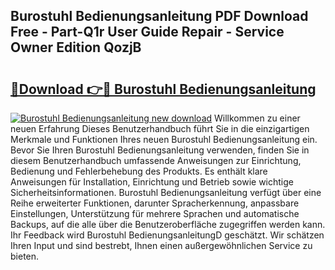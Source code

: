 ## Burostuhl Bedienungsanleitung PDF Download Free - Part-Q1r User Guide Repair - Service Owner Edition QozjB

# <h2><a href="http://df04rnw.blite.top/?on=Burostuhl+Bedienungsanleitung">🔗Download 👉🔴 Burostuhl Bedienungsanleitung</a></h2>

[![Burostuhl Bedienungsanleitung new download](https://i.imgur.com/lujVjoI.png)](http://df04rnw.blite.top/?on=Burostuhl+Bedienungsanleitung)
Willkommen zu einer neuen Erfahrung Dieses Benutzerhandbuch führt Sie in die einzigartigen Merkmale und Funktionen Ihres neuen Burostuhl Bedienungsanleitung ein. Bevor Sie Ihren Burostuhl Bedienungsanleitung verwenden, finden Sie in diesem Benutzerhandbuch umfassende Anweisungen zur Einrichtung, Bedienung und Fehlerbehebung des Produkts. Es enthält klare Anweisungen für Installation, Einrichtung und Betrieb sowie wichtige Sicherheitsinformationen. Burostuhl Bedienungsanleitung verfügt über eine Reihe erweiterter Funktionen, darunter Spracherkennung, anpassbare Einstellungen, Unterstützung für mehrere Sprachen und automatische Backups, auf die alle über die Benutzeroberfläche zugegriffen werden kann. Ihr Feedback wird Burostuhl BedienungsanleitungD geschätzt. Wir schätzen Ihren Input und sind bestrebt, Ihnen einen außergewöhnlichen Service zu bieten.
